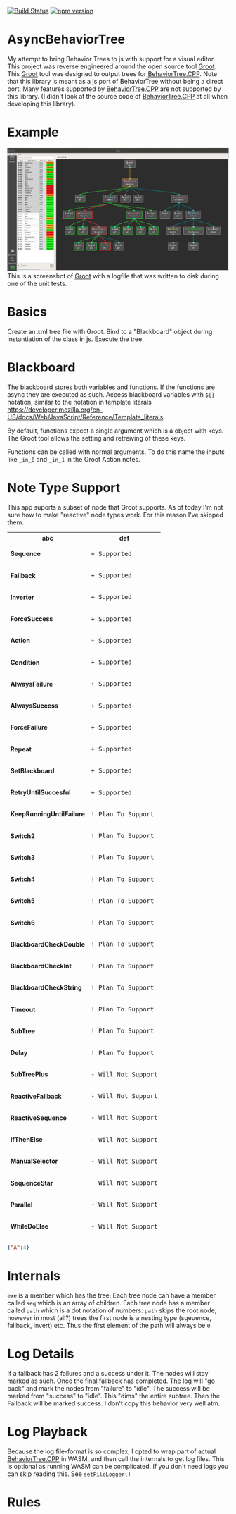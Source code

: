 [![Build Status](https://travis-ci.com/esromneb/AsyncBehaviorTree.svg?branch=master)](https://travis-ci.com/esromneb/AsyncBehaviorTree) [![npm version](https://badge.fury.io/js/async-behavior-tree.svg)](https://badge.fury.io/js/async-behavior-tree)
# AsyncBehaviorTree
My attempt to bring Behavior Trees to js with support for a visual editor.  This project was reverse engineered around the open source tool [Groot](https://github.com/BehaviorTree/Groot).  This [Groot](https://github.com/BehaviorTree/Groot) tool was designed to output trees for [BehaviorTree.CPP](https://github.com/BehaviorTree/BehaviorTree.CPP).  Note that this library is meant as a js port of BehaviorTree without being a direct port.  Many features supported by [BehaviorTree.CPP](https://github.com/BehaviorTree/BehaviorTree.CPP) are not supported by this library.  (I didn't look at the source code of [BehaviorTree.CPP](https://github.com/BehaviorTree/BehaviorTree.CPP) at all when developing this library).

# Example
![](img/abt-groot-screenshot.png)
This is a screenshot of [Groot](https://github.com/BehaviorTree/Groot) with a logfile that was written to disk during one of the unit tests.

# Basics
Create an xml tree file with Groot.  Bind to a "Blackboard" object during instantiation of the class in js.  Execute the tree.

# Blackboard
The blackboard stores both variables and functions.  If the functions are async they are executed as such.  Access blackboard variables with `${}` notation, similar to the notation in template literals https://developer.mozilla.org/en-US/docs/Web/JavaScript/Reference/Template_literals.

By default, functions expect a single argument which is a object with keys.  The Groot tool allows the setting and retreiving of these keys.

Functions can be called with normal arguments. To do this name the inputs like `_in_0` and `_in_1` in the Groot Action notes.

# Note Type Support
This app suports a subset of node that Groot supports.  As of today I'm not sure how to make "reactive" node types work.  For this reason I've skipped them.

<table>
<thead>
<tr>
<th>abc</th>
<th>def</th>
</tr>
<tr>
  <td><b>Sequence</b></td>
  <td><pre lang="diff">+ Supported</pre>
</tr>
<tr>
  <td><b>Fallback</b></td>
  <td><pre lang="diff">+ Supported</pre>
</tr>
<tr>
  <td><b>Inverter</b></td>
  <td><pre lang="diff">+ Supported</pre>
</tr>
<tr>
  <td><b>ForceSuccess</b></td>
  <td><pre lang="diff">+ Supported</pre>
</tr>
<tr>
  <td><b>Action</b></td>
  <td><pre lang="diff">+ Supported</pre>
</tr>
<tr>
  <td><b>Condition</b></td>
  <td><pre lang="diff">+ Supported</pre>
</tr>
<tr>
  <td><b>AlwaysFailure</b></td>
  <td><pre lang="diff">+ Supported</pre>
</tr>
<tr>
  <td><b>AlwaysSuccess</b></td>
  <td><pre lang="diff">+ Supported</pre>
</tr>
<tr>
  <td><b>ForceFailure</b></td>
  <td><pre lang="diff">+ Supported</pre>
</tr>
<tr>
  <td><b>Repeat</b></td>
  <td><pre lang="diff">+ Supported</pre>
</tr>
<tr>
  <td><b>SetBlackboard</b></td>
  <td><pre lang="diff">+ Supported</pre>
</tr>
<tr>
  <td><b>RetryUntilSuccesful</b></td>
  <td><pre lang="diff">+ Supported</pre>
</tr>


<tr>
  <td><b>KeepRunningUntilFailure</b></td>
  <td><pre lang="diff">! Plan To Support</pre>
</tr>
<tr>
  <td><b>Switch2</b></td>
  <td><pre lang="diff">! Plan To Support</pre>
</tr>
<tr>
  <td><b>Switch3</b></td>
  <td><pre lang="diff">! Plan To Support</pre>
</tr>
<tr>
  <td><b>Switch4</b></td>
  <td><pre lang="diff">! Plan To Support</pre>
</tr>
<tr>
  <td><b>Switch5</b></td>
  <td><pre lang="diff">! Plan To Support</pre>
</tr>
<tr>
  <td><b>Switch6</b></td>
  <td><pre lang="diff">! Plan To Support</pre>
</tr>
<tr>
  <td><b>BlackboardCheckDouble</b></td>
  <td><pre lang="diff">! Plan To Support</pre>
</tr>
<tr>
  <td><b>BlackboardCheckInt</b></td>
  <td><pre lang="diff">! Plan To Support</pre>
</tr>
<tr>
  <td><b>BlackboardCheckString</b></td>
  <td><pre lang="diff">! Plan To Support</pre>
</tr>
<tr>
  <td><b>Timeout</b></td>
  <td><pre lang="diff">! Plan To Support</pre>
</tr>
<tr>
  <td><b>SubTree</b></td>
  <td><pre lang="diff">! Plan To Support</pre>
</tr>
<tr>
  <td><b>Delay</b></td>
  <td><pre lang="diff">! Plan To Support</pre>
</tr>




<tr>
  <td><b>SubTreePlus</b></td>
  <td><pre lang="diff">- Will Not Support</pre>
</tr>
<tr>
  <td><b>ReactiveFallback</b></td>
  <td><pre lang="diff">- Will Not Support</pre>
</tr>
<tr>
  <td><b>ReactiveSequence</b></td>
  <td><pre lang="diff">- Will Not Support</pre>
</tr>
<tr>
  <td><b>IfThenElse</b></td>
  <td><pre lang="diff">- Will Not Support</pre>
</tr>
<tr>
  <td><b>ManualSelector</b></td>
  <td><pre lang="diff">- Will Not Support</pre>
</tr>
<tr>
  <td><b>SequenceStar</b></td>
  <td><pre lang="diff">- Will Not Support</pre>
</tr>
<tr>
  <td><b>Parallel</b></td>
  <td><pre lang="diff">- Will Not Support</pre>
</tr>
<tr>
  <td><b>WhileDoElse</b></td>
  <td><pre lang="diff">- Will Not Support</pre>
</tr>

</thead>
</table>

```json
{"A":4}
```


# Internals
`exe` is a member which has the tree.  Each tree node can have a member called `seq` which is an array of children.  Each tree node has a member called `path` which is a dot notation of numbers.  `path` skips the root node, however in most (all?) trees the first node is a nesting type (sqeuence, fallback, invert) etc.  Thus the first element of the path will always be `0`.


# Log Details
If a fallback has 2 failures and a success under it. The nodes will stay marked as such.  Once the final fallback has completed. The log will "go back" and mark the nodes from "failure" to "idle". The success will be marked from "success" to "idle".  This "dims" the entire subtree.  Then the Fallback will be marked success.  I don't copy this behavior very well atm.

# Log Playback
Because the log file-format is so complex, I opted to wrap part of actual [BehaviorTree.CPP](https://github.com/BehaviorTree/BehaviorTree.CPP) in WASM, and then call the internals to get log files.  This is optional as running WASM can be complicated.  If you don't need logs you can skip reading this.  See `setFileLogger()`


# Rules
